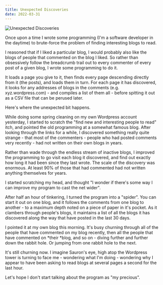 ```yaml
---
title: Unexpected Discoveries
date: 2022-03-31
---
```


![Unexpected Discoveries](https://source.unsplash.com/7QCBakMyDCE/1600x900)

Once upon a time I wrote some programming (I'm a software developer in the daytime) to brute-force the problem of finding interesting blogs to read.

I reasoned that if I liked a particular blog, I would probably also like the blogs of people that commented on the blog I liked. So rather than obsessively follow the breadcrumb trail out to every commenter of every post of a given blog, I wrote some programming to do it.

It loads a page you give to it, then finds every page descending directly from it (the posts), and loads them in turn. For each page it has discovered, it looks for any addresses of blogs in the comments (e.g. xyz.wordpress.com) - and compiles a list of them all - before spitting it out as a CSV file that can be perused later.

Here's where the unexpected bit happens.

While doing some spring cleaning on my own Wordpress account yesterday, I started to scratch the "find new and interesting people to read" itch, and pointed the old programming at a somewhat famous blog. After looking through the links for a while, I discovered something really quite strange - that most of the commenters - people who had posted comments very recently - had not written on their own blogs in years.

Rather than wade through the endless stream of inactive blogs, I improved the programming to go visit each blog it discovered, and find out exactly how long it had been since they last wrote. The scale of the discovery was enormous. At least 90% of those that had commented had not written anything themselves for years.

I started scratching my head, and thought "I wonder if there's some way I can improve my program to cast the net wider".

After half an hour of tinkering, I turned the program into a "spider". You can start it out on one blog, and it follows the comments from one blog to another - to a maximum depth noted on a piece of paper in it's pocket. As it clambers through people's blogs, it maintains a list of all the blogs it has discovered along the way that have posted in the last 30 days.

I pointed it at my own blog this morning. It's busy churning through all of the people that have commented on my blog recently, then all the people that have commented on *their *blog, and so on - diving further and further down the rabbit hole. Or jumping from one rabbit hole to the next.

It's still churning now. I imagine Sauron's eye, high atop the Wordpress tower is turning to face me - wondering what I'm doing - wondering why I appear to have been asking to read blogs at several pages a second for the last hour.

Let's hope I don't start talking about the program as "my precious".
